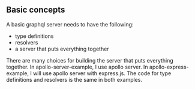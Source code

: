 ## Basic concepts
A basic graphql server needs to have the following:
* type definitions
* resolvers
* a server that puts everything together

There are many choices for building the server that puts everything together. In apollo-server-example, I use apollo server. In apollo-express-example, I will use apollo server with express.js. The code for type definitions and resolvers is the same in both examples.
